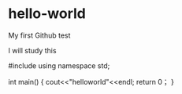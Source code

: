 # hello-world
My first Github test

I will study this

#include <iostream>
using namespace std;

int main()
{
  cout<<"helloworld"<<endl;
  return 0；
}


